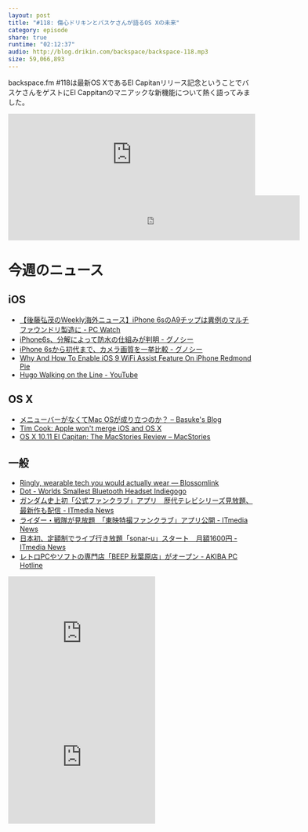 ```yaml
---
layout: post
title: "#118: 傷心ドリキンとバスケさんが語るOS Xの未来"
category: episode
share: true
runtime: "02:12:37"
audio: http://blog.drikin.com/backspace/backspace-118.mp3
size: 59,066,893
---
```


backspace.fm #118は最新OS XであるEl Capitanリリース記念ということでバスケさんをゲストにEl Cappitanのマニアックな新機能について熱く語ってみました。

<iframe width="100%" height="166" scrolling="no" frameborder="no" src="https://w.soundcloud.com/player/?url=https%3A//api.soundcloud.com/tracks/227131485&amp;color=ff5500&amp;auto_play=false&amp;hide_related=false&amp;show_comments=true&amp;show_user=true&amp;show_reposts=false"></iframe>

<iframe src="http://backspace.fm/subscribes.html" width="118%" height="92" scrolling="no" frameborder="0"></iframe>

# 今週のニュース

## iOS
- [【後藤弘茂のWeekly海外ニュース】iPhone 6sのA9チップは異例のマルチファウンドリ製造に - PC Watch](http://pc.watch.impress.co.jp/docs/column/kaigai/20151001_723559.html)
- [iPhone6s、分解によって防水の仕組みが判明 - グノシー](https://gunosy.com/articles/Rf2Yg)
- [iPhone 6sから初代まで、カメラ画質を一挙比較 - グノシー](https://gunosy.com/articles/Ri4nC)
- [Why And How To Enable iOS 9 WiFi Assist Feature On iPhone  Redmond Pie](http://www.redmondpie.com/why-and-how-to-enable-ios-9-wifi-assist-feature-on-iphone-or-ipad/)
- [Hugo Walking on the Line - YouTube](https://www.youtube.com/watch?v=rIvBVMgUQW8&feature=youtu.be)

## OS X
- [メニューバーがなくてMac OSが成り立つのか？ – Basuke's Blog](http://www.basuke.com/2015/10/04/%E3%83%A1%E3%83%8B%E3%83%A5%E3%83%BC%E3%83%90%E3%83%BC%E3%81%8C%E3%81%AA%E3%81%8F%E3%81%A6mac-os%E3%81%8C%E6%88%90%E3%82%8A%E7%AB%8B%E3%81%A4%E3%81%AE%E3%81%8B%EF%BC%9F/)
- [Tim Cook: Apple won't merge iOS and OS X](http://www.engadget.com/2015/09/29/apple-ceo-on-merging-platforms-and-enterprise/)
- [OS X 10.11 El Capitan: The MacStories Review – MacStories](https://www.macstories.net/stories/el-capitan-review/)

## 一般
- [Ringly, wearable tech you would actually wear — Blossomlink](http://blossomlink.me/blog/2015927/ringly)
- [Dot - Worlds Smallest Bluetooth Headset  Indiegogo](https://www.indiegogo.com/projects/dot-world-s-smallest-bluetooth-headset#/)
- [ガンダム史上初「公式ファンクラブ」アプリ　歴代テレビシリーズ見放題、最新作も配信 - ITmedia News](http://www.itmedia.co.jp/news/articles/1509/30/news110.html)
- [ライダー・戦隊が見放題　「東映特撮ファンクラブ」アプリ公開 - ITmedia News](http://www.itmedia.co.jp/news/articles/1510/01/news142.html)
- [日本初、定額制でライブ行き放題「sonar-u」スタート　月額1600円 - ITmedia News](http://www.itmedia.co.jp/news/articles/1510/02/news120.html)
- [レトロPCやソフトの専門店「BEEP 秋葉原店」がオープン - AKIBA PC Hotline](http://akiba-pc.watch.impress.co.jp/docs/wakiba/find/20151003_723978.html)


<iframe src="http://rcm-fe.amazon-adsystem.com/e/cm?t=driftking-22&o=9&p=12&l=bn1&mode=videogames-jp&browse=637394&fc1=000000&lt1=_blank&lc1=3366FF&bg1=FFFFFF&f=ifr" marginwidth="0" marginheight="0" width="300" height="252" border="0" frameborder="0" style="border:none;" scrolling="no"></iframe>
<iframe src="http://rcm-fe.amazon-adsystem.com/e/cm?t=driftking-22&o=9&p=12&l=bn1&mode=computers-jp&browse=2127211890&fc1=000000&lt1=_blank&lc1=3366FF&bg1=FFFFFF&f=ifr" marginwidth="0" marginheight="0" width="300" height="252" border="0" frameborder="0" style="border:none;" scrolling="no"></iframe>
